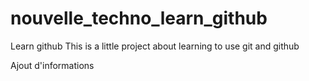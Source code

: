 # nouvelle_techno_learn_github
Learn github
This is a little project about learning to use git and github

Ajout d'informations